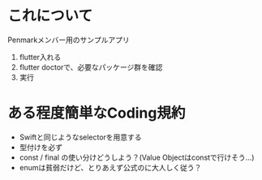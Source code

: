 # これについて

Penmarkメンバー用のサンプルアプリ


1. flutter入れる
2. flutter doctorで、必要なパッケージ群を確認
3. 実行

# ある程度簡単なCoding規約
- Swiftと同じようなselectorを用意する
- 型付けを必ず
- const / final の使い分けどうしよう？(Value Objectはconstで行けそう…)
- enumは貧弱だけど、とりあえず公式のに大人しく従う？